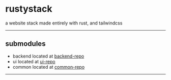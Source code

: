 # rustystack
a website stack made entirely with rust, and tailwindcss
***
## submodules
- backend located at [backend-repo](https://github.com/gohermgo/rustystack-backend)
- ui located at [ui-repo](https://github.com/gohermgo/rustystack-ui)
- common located at [common-repo](https://github.com/gohermgo/rustystack-common)
***